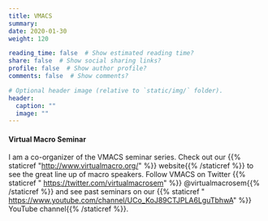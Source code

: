 ```yaml
---
title: VMACS
summary:
date: 2020-01-30
weight: 120

reading_time: false  # Show estimated reading time?
share: false  # Show social sharing links?
profile: false  # Show author profile?
comments: false  # Show comments?

# Optional header image (relative to `static/img/` folder).
header:
  caption: ""
  image: ""
---
```

#### Virtual Macro Seminar
I am a co-organizer of the VMACS seminar series. Check out our {{% staticref "http://www.virtualmacro.org/" %}} website{{% /staticref %}} to see the great line up of macro speakers. Follow VMACS on Twitter {{% staticref " https://twitter.com/virtualmacrosem" %}} @virtualmacrosem{{% /staticref %}} and see past seminars on our {{% staticref " https://www.youtube.com/channel/UCo_KoJ89CTJPLA6LguTbhwA" %}} YouTube channel{{% /staticref %}}.